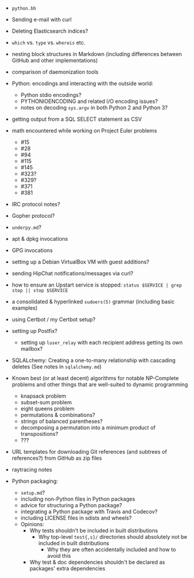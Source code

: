 - `python.bh`
- Sending e-mail with curl
- Deleting Elasticsearch indices?
- `which` vs. `type` vs. `whereis` etc.
- nesting block structures in Markdown (including differences between GitHub
  and other implementations)
- comparison of daemonization tools
- Python: encodings and interacting with the outside world:
    - Python stdio encodings?
    - PYTHONIOENCODING and related I/O encoding issues?
    - notes on decoding `sys.argv` in both Python 2 and Python 3?
- getting output from a SQL SELECT statement as CSV
- math encountered while working on Project Euler problems
    - #15
    - #28
    - #94
    - #115
    - #145
    - #323?
    - #329?
    - #371
    - #381
- IRC protocol notes?
- Gopher protocol?
- `underpy.md`?
- apt & dpkg invocations
- GPG invocations
- setting up a Debian VirtualBox VM with guest additions?
- sending HipChat notifications/messages via curl?
- how to ensure an Upstart service is stopped: `status $SERVICE | grep stop ||
  stop $SERVICE`
- a consolidated & hyperlinked `sudoers(5)` grammar (including basic examples)
- using Certbot / my Certbot setup?
- setting up Postfix?
    - setting up `luser_relay` with each recipient address getting its own
      mailbox?
- SQLALchemy: Creating a one-to-many relationship with cascading deletes (See
  notes in `sqlalchemy.md`)
- Known best (or at least decent) algorithms for notable NP-Complete problems
  and other things that are well-suited to dynamic programming
    - knapsack problem
    - subset-sum problem
    - eight queens problem
    - permutations & combinations?
    - strings of balanced parentheses?
    - decomposing a permutation into a minimum product of transpositions?
    - ???
- URL templates for downloading Git references (and subtrees of references?)
  from GitHub as zip files
- raytracing notes

- Python packaging:
    - `setup.md`?
    - including non-Python files in Python packages
    - advice for structuring a Python package?
    - integrating a Python package with Travis and Codecov?
    - including LICENSE files in sdists and wheels?
    - Opinions:
        - Why tests shouldn't be included in built distributions
            - Why top-level `test{,s}/` directories should absolutely not be
              included in built distributions
                - Why they are often accidentally included and how to avoid
                  this
        - Why test & doc dependencies shouldn't be declared as packages' extra
          dependencies
